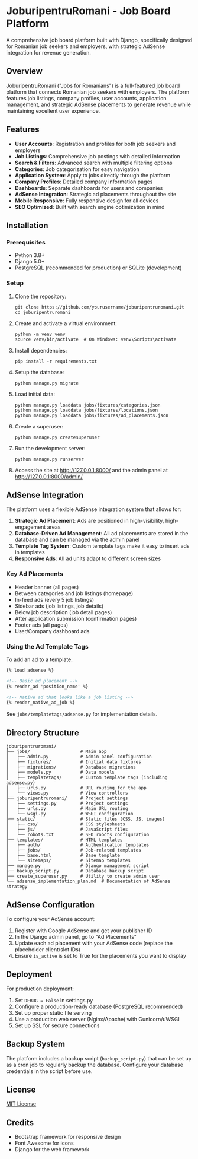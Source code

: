 # JoburipentruRomani - Job Board Platform

A comprehensive job board platform built with Django, specifically designed for Romanian job seekers and employers, with strategic AdSense integration for revenue generation.

## Overview

JoburipentruRomani ("Jobs for Romanians") is a full-featured job board platform that connects Romanian job seekers with employers. The platform features job listings, company profiles, user accounts, application management, and strategic AdSense placements to generate revenue while maintaining excellent user experience.

## Features

- **User Accounts**: Registration and profiles for both job seekers and employers
- **Job Listings**: Comprehensive job postings with detailed information
- **Search & Filters**: Advanced search with multiple filtering options
- **Categories**: Job categorization for easy navigation
- **Application System**: Apply to jobs directly through the platform
- **Company Profiles**: Detailed company information pages
- **Dashboards**: Separate dashboards for users and companies
- **AdSense Integration**: Strategic ad placements throughout the site
- **Mobile Responsive**: Fully responsive design for all devices
- **SEO Optimized**: Built with search engine optimization in mind

## Installation

### Prerequisites

- Python 3.8+
- Django 5.0+
- PostgreSQL (recommended for production) or SQLite (development)

### Setup

1. Clone the repository:
   ```
   git clone https://github.com/yourusername/joburipentruromani.git
   cd joburipentruromani
   ```

2. Create and activate a virtual environment:
   ```
   python -m venv venv
   source venv/bin/activate  # On Windows: venv\Scripts\activate
   ```

3. Install dependencies:
   ```
   pip install -r requirements.txt
   ```

4. Setup the database:
   ```
   python manage.py migrate
   ```

5. Load initial data:
   ```
   python manage.py loaddata jobs/fixtures/categories.json
   python manage.py loaddata jobs/fixtures/locations.json
   python manage.py loaddata jobs/fixtures/ad_placements.json
   ```

6. Create a superuser:
   ```
   python manage.py createsuperuser
   ```

7. Run the development server:
   ```
   python manage.py runserver
   ```

8. Access the site at http://127.0.0.1:8000/ and the admin panel at http://127.0.0.1:8000/admin/

## AdSense Integration

The platform uses a flexible AdSense integration system that allows for:

1. **Strategic Ad Placement**: Ads are positioned in high-visibility, high-engagement areas
2. **Database-Driven Ad Management**: All ad placements are stored in the database and can be managed via the admin panel
3. **Template Tag System**: Custom template tags make it easy to insert ads in templates
4. **Responsive Ads**: All ad units adapt to different screen sizes

### Key Ad Placements

- Header banner (all pages)
- Between categories and job listings (homepage)
- In-feed ads (every 5 job listings)
- Sidebar ads (job listings, job details)
- Below job description (job detail pages)
- After application submission (confirmation pages)
- Footer ads (all pages)
- User/Company dashboard ads

### Using the Ad Template Tags

To add an ad to a template:

```html
{% load adsense %}

<!-- Basic ad placement -->
{% render_ad 'position_name' %}

<!-- Native ad that looks like a job listing -->
{% render_native_ad_job %}
```

See `jobs/templatetags/adsense.py` for implementation details.

## Directory Structure

```
joburipentruromani/
├── jobs/                   # Main app
│   ├── admin.py            # Admin panel configuration
│   ├── fixtures/           # Initial data fixtures
│   ├── migrations/         # Database migrations
│   ├── models.py           # Data models
│   ├── templatetags/       # Custom template tags (including adsense.py)
│   ├── urls.py             # URL routing for the app
│   └── views.py            # View controllers
├── joburipentruromani/     # Project settings
│   ├── settings.py         # Project settings
│   ├── urls.py             # Main URL routing
│   └── wsgi.py             # WSGI configuration
├── static/                 # Static files (CSS, JS, images)
│   ├── css/                # CSS stylesheets
│   ├── js/                 # JavaScript files
│   └── robots.txt          # SEO robots configuration
├── templates/              # HTML templates
│   ├── auth/               # Authentication templates
│   ├── jobs/               # Job-related templates
│   ├── base.html           # Base template
│   └── sitemaps/           # Sitemap templates
├── manage.py               # Django management script
├── backup_script.py        # Database backup script
├── create_superuser.py     # Utility to create admin user
└── adsense_implementation_plan.md  # Documentation of AdSense strategy
```

## AdSense Configuration

To configure your AdSense account:

1. Register with Google AdSense and get your publisher ID
2. In the Django admin panel, go to "Ad Placements"
3. Update each ad placement with your AdSense code (replace the placeholder client/slot IDs)
4. Ensure `is_active` is set to True for the placements you want to display

## Deployment

For production deployment:

1. Set `DEBUG = False` in settings.py
2. Configure a production-ready database (PostgreSQL recommended)
3. Set up proper static file serving
4. Use a production web server (Nginx/Apache) with Gunicorn/uWSGI
5. Set up SSL for secure connections

## Backup System

The platform includes a backup script (`backup_script.py`) that can be set up as a cron job to regularly backup the database. Configure your database credentials in the script before use.

## License

[MIT License](LICENSE)

## Credits

- Bootstrap framework for responsive design
- Font Awesome for icons
- Django for the web framework